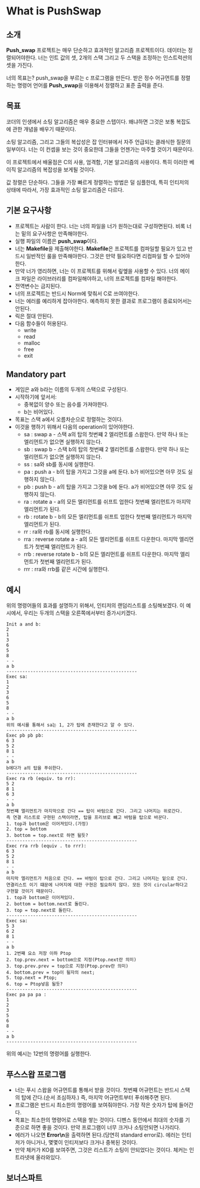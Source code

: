 # What is PushSwap

## 소개

**Push_swap** 프로젝트는 매우 단순하고 효과적인 알고리즘 프로젝트이다. 데이터는 정렬되어야한다.
너는 인트 값의 셋, 2개의 스택 그리고 두 스택을 조정하는 인스트럭션의 셋을 가진다.

너의 목표는? push_swap을 부르는 c 프로그램을 만든다.
받은 정수 어규먼트를 정렬하는 명령어 언어를 **Push_swap**을 이용해서 정렬하고 표준 출력을 준다.

## 목표

코더의 인생에서 소팅 알고리즘은 매우 중요한 스텝이다. 왜냐하면 그것은 보통 복잡도에 관한 개념을 배우기 때문이다.

소팅 알고리즘, 그리고 그들의 복삽성은 잡 인터뷰에서 자주 언급되는 클래식한 질문의 일부이다.
너는 이 컨셉을 보는 것이 중요한데 그들을 언젠가는 마주할 것이기 때문이다.

이 프로젝트에서 배울점은 C의 사용, 엄격함, 기본 알고리즘의 사용이다. 특히 이러한 베이직 알고리즘의 복잡성을 보게될 것이다.

값 정렬은 단순하다. 그들을 가장 빠르게 정렬하는 방법은 덜 심플한데, 특히 인티저의 상태에 따라서, 가장 효과적인 소팅 알고리즘은 다르다.

## 기본 요구사항

- 프로젝트는 사람이 한다. 너는 너의 파일을 너가 원하는대로 구성하면된다. 비록 너는 밑의 요구사항은 만족해야한다.
- 실행 파일의 이름은 **push_swap**이다.
- 너는 **Makefile**을 제출해야한다. **Makefile**은 프로젝트를 컴파일할 필요가 있고 반드시 일반적인 룰을 만족해야한다.
    그것은 만약 필요하다면 리컴파일 할 수 있어야한다.
- 만약 너가 영리하면, 너는 이 프로젝트를 위해서 맆엪을 사용할 수 있다. 너의 메이크 파일은 라이브러리를 컴파일해야하고,
    너의 프로젝트를 컴파일 해야한다.
- 전역변수는 금지된다.
- 너의 프로젝트는 반드시 Norm에 맞춰서 C로 쓰여야한다.
- 너는 에러를 예리하게 잡아야한다. 예측하지 못한 결과로 프로그램이 종료되어서는 안된다.
- 릭은 절대 안된다.
- 다음 함수들이 허용된다.
  - write
  - read
  - malloc
  - free
  - exit

## Mandatory part

- 게임은 a와 b라는 이름의 두개의 스택으로 구성된다.
- 시작하기에 앞서서:
  - 중복없이 양수 또는 음수를 가져야한다.
  - b는 비어있다.
- 목표는 스택 a에서 오름차순으로 정렬하는 것이다.
- 이것을 행하기 위해서 다음의 operation이 있어야한다.
    - sa : swap a - 스택 a의 탑의 첫번쨰 2 엘리먼트를 스왑한다. 만약 하나 또는 엘리먼트가 없으면 실행하지 않는다.
    - sb : swap b - 스택 b의 탑의 첫번쨰 2 엘리먼트를 스왑한다. 만약 하나 또는 엘리먼트가 없으면 실행하지 않는다.
    - ss : sa와 sb를 동시에 실행한다.
    - pa : push a - b의 탑을 가지고 그것을 a에 둔다. b가 비어있으면 아무 것도 실행하지 않는다.
    - pb : push b - a의 탑을 가지고 그것을 b에 둔다. a가 비어있으면 아무 것도 실행하지 않는다.
    - ra : rotate a - a의 모든 엘리먼트를 쉬프트 업한다 첫번째 엘리먼트가 마지막 엘리먼트가 된다.
    - rb : rotate b - b의 모든 엘리먼트를 쉬프트 업한다 첫번째 엘리먼트가 마지막 엘리먼트가 된다.
    - rr : ra와 rb를 동시에 실행한다.
    - rra : reverse rotate a - a의 모든 엘리먼트를 쉬프트 다운한다. 마지막 엘리먼트가 첫번쨰 엘리먼트가 된다.
    - rrb : reverse rotate b - b의 모든 엘리먼트를 쉬프트 다운한다. 마지막 엘리먼트가 첫번째 엘리먼트가 된다.
    - rrr : rra와 rrb를 같은 시간에 실행한다.

## 예시

위의 명령어들의 효과를 설명하기 위해서, 인티저의 랜덤리스트를 소팅해보겠다. 이 예시에서, 우리는 두개의 스택을
오른쪽에서부터 증가시키겠다.

```commandline
Init a and b:
2
1
3
6
5
8
- -
a b
-------------------------------------------------
Exec sa:
1
2
3
6
5
8
- -
a b
위의 예시를 통해서 sa는 1, 2가 탑에 존재한다고 알 수 있다.
-------------------------------------------------
Exec pb pb pb:
6 3
5 2
8 1
- -
a b
b에다가 a의 탑을 푸쉬한다.
-------------------------------------------------
Exec ra rb (equiv. to rr):
5 2
8 1
6 3
- -
a b
첫번쨰 엘리먼트가 마지막으로 간다 == 탑이 바텀으로 간다. 그리고 나머지는 위로간다.
즉 연결 리스트로 구현된 스택이라면, 탑을 프리브로 뺴고 바텀을 탑으로 바꾼다.
1. top과 bottom은 이어져있다.(가정)
2. top = bottom
3. bottom = top.next로 하면 될듯?
-------------------------------------------------
Exec rra rrb (equiv . to rrr):
6 3
5 2
8 1
- -
a b
마지막 엘리먼트가 처음으로 간다. == 바텀이 탑으로 간다. 그리고 나머지는 밑으로 간다.
연결리스트 이기 떄문에 나머지에 대한 구현은 필요하지 않다. 모든 것이 circular하다고 구현할 것이기 때문이다.
1. top과 bottom은 이어져있다.
2. bottom = bottom.next로 돌린다.
3. top = top.next로 돌린다.
-------------------------------------------------
Exec sa:
5 3
6 2
8 1
- -
a b
1. 2번쨰 요소 저장 이하 Ptop
2. top.prev.next = bottom으로 지정(Ptop.next란 의미)
3. top.prev.prev = top으로 지정(Ptop.prev란 의미)
4. bottom.prev = top이 될자의 next;
5. top.next = Ptop;
6. top = Ptop넣음 될듯?
-------------------------------------------------
Exec pa pa pa :
1
2
3
5
6
8
- -
a b
-------------------------------------------------
```
위의 예시는 12번의 명령어를 실행한다.

## 푸스스왑 프로그램

- 너는 푸시 스왑을 어규먼트를 통해서 받을 것이다. 첫번쨰 어규먼트는 반드시 스택의 탑에 간다.(순서 조심하자.)
  즉, 마지막 어규먼트부터 푸쉬해주면 된다.
- 프로그램은 반드시 최소한의 명령어를 보여줘야한다. 가장 작은 숫자가 탑에 들어간다.
- 목표는 최소한의 명령어로 스택을 쌓는 것이다.
  디펜스 동안에서 최대의 숫자를 기준으로 하면 좋을 것이다.
  만약 프로그램이 너무 크거나 소팅안되면 나가리다.
- 에러가 나오면 **Error\n**을 출력하면 된다.(당연히 standard error로). 에러는 인티저가 아니거나, 몇몇이 인티저보다 크거나 중복된 것이다.
- 만약 체커가 KO를 보여주면, 그것은 리스트가 소팅이 안되었다는 것이다. 체커는 인트라넷에 올라와있다.

## 보너스파트
